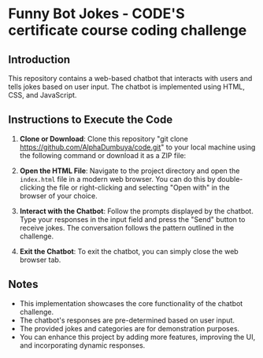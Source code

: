 # Funny Bot Jokes - CODE'S certificate course coding challenge

## Introduction

This repository contains a web-based chatbot that interacts with users and tells jokes based on user input. The chatbot is implemented using HTML, CSS, and JavaScript.

## Instructions to Execute the Code

1. **Clone or Download**: Clone this repository "git clone https://github.com/AlphaDumbuya/code.git" to your local machine using the following command or download it as a ZIP file:


2. **Open the HTML File**: Navigate to the project directory and open the `index.html` file in a modern web browser. You can do this by double-clicking the file or right-clicking and selecting "Open with" in the browser of your choice.

3. **Interact with the Chatbot**: Follow the prompts displayed by the chatbot. Type your responses in the input field and press the "Send" button to receive jokes. The conversation follows the pattern outlined in the challenge.

4. **Exit the Chatbot**: To exit the chatbot, you can simply close the web browser tab.

## Notes

- This implementation showcases the core functionality of the chatbot challenge.
- The chatbot's responses are pre-determined based on user input.
- The provided jokes and categories are for demonstration purposes.
- You can enhance this project by adding more features, improving the UI, and incorporating dynamic responses.

